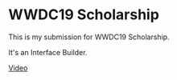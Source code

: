 # WWDC19 Scholarship 

This is my submission for WWDC19 Scholarship. 

It's an Interface Builder.

[Video](https://www.instagram.com/tv/BvaK4DOBrOA)
